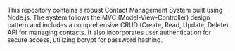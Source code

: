 This repository contains a robust Contact Management System built using Node.js. The system follows the MVC (Model-View-Controller) design pattern and includes a comprehensive CRUD (Create, Read, Update, Delete) API for managing contacts. It also incorporates user authentication for secure access, utilizing bcrypt for password hashing.
